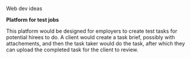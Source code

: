 Web dev ideas

**Platform for test jobs**

This platform would be designed for employers to create test tasks for potential hirees to do. A client would create a task brief, possibly with attachements, and then the task taker would do the task, after which they can upload the completed task for the client to review.